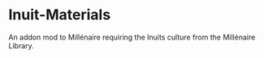 Inuit-Materials
===============

An addon mod to Millénaire requiring the Inuits culture from the Millénaire Library.
